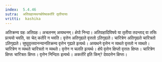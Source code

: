 ```yaml
---
index:  5.4.46
sutra:  अतिग्रहाव्यथनक्षेपेष्वकर्तरि तृतीयायाः
vritti:  kashika 
---
```


अतिक्रम्य ग्रहः अतिग्रहः। अचलनम् अव्यथनम्। क्षेपो निन्दा। अतिग्रहादिविषये या तृतीया तदन्ताद् वा तसिः प्रत्ययो भवति, सा चेत् कर्तरि न भवति। वृत्तेन अतिगृह्यते वृत्ततो ऽतिगृह्यते। चारित्रेण अतिगृह्यते चारित्रतो ऽतिगृह्यते। सुष्ठुवृत्तवानन्यानतिक्रम्य वृत्तेन गृह्यते इत्यर्थः। अव्यथने वृत्तेन न व्यथते वृत्ततो न व्यथते। चारित्रेण न व्यथते चारित्रतो न व्यथते। वृत्तेन न चलति इत्यर्थः। क्षेपे वृत्तेन क्षिप्तो वृत्ततः क्षिप्तः। चारित्रेण क्षिप्तः चारित्रतः क्षिप्तः। वृत्तेन निन्दितः इत्यर्थः। अकर्तरि इति किम्? देवदत्तेन क्षिप्तः।

